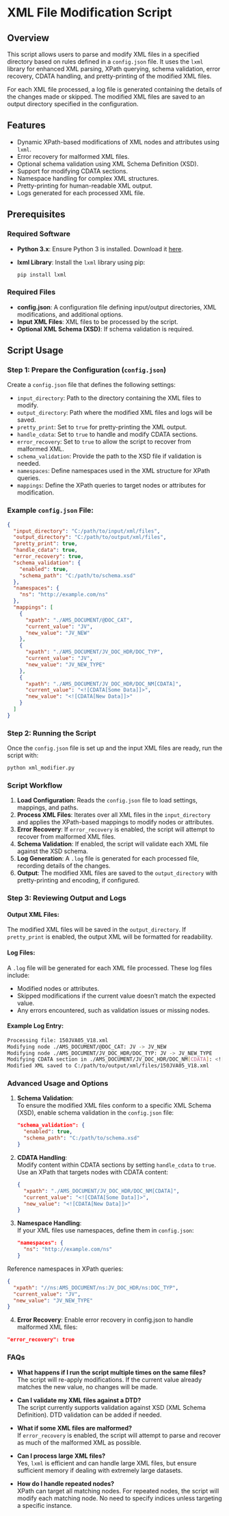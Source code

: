 # XML File Modification Script

## Overview

This script allows users to parse and modify XML files in a specified directory based on rules defined in a `config.json` file. It uses the `lxml` library for enhanced XML parsing, XPath querying, schema validation, error recovery, CDATA handling, and pretty-printing of the modified XML files.

For each XML file processed, a log file is generated containing the details of the changes made or skipped. The modified XML files are saved to an output directory specified in the configuration.

## Features

- Dynamic XPath-based modifications of XML nodes and attributes using `lxml`.
- Error recovery for malformed XML files.
- Optional schema validation using XML Schema Definition (XSD).
- Support for modifying CDATA sections.
- Namespace handling for complex XML structures.
- Pretty-printing for human-readable XML output.
- Logs generated for each processed XML file.

## Prerequisites

### Required Software

- **Python 3.x**: Ensure Python 3 is installed. Download it [here](https://www.python.org/downloads/).
- **lxml Library**: Install the `lxml` library using pip:

  ```bash
  pip install lxml
### Required Files

- **config.json**: A configuration file defining input/output directories, XML modifications, and additional options.
- **Input XML Files**: XML files to be processed by the script.
- **Optional XML Schema (XSD)**: If schema validation is required.

## Script Usage

### Step 1: Prepare the Configuration (`config.json`)

Create a `config.json` file that defines the following settings:

- `input_directory`: Path to the directory containing the XML files to modify.
- `output_directory`: Path where the modified XML files and logs will be saved.
- `pretty_print`: Set to `true` for pretty-printing the XML output.
- `handle_cdata`: Set to `true` to handle and modify CDATA sections.
- `error_recovery`: Set to `true` to allow the script to recover from malformed XML.
- `schema_validation`: Provide the path to the XSD file if validation is needed.
- `namespaces`: Define namespaces used in the XML structure for XPath queries.
- `mappings`: Define the XPath queries to target nodes or attributes for modification.

### Example `config.json` File:
```json
{
  "input_directory": "C:/path/to/input/xml/files",
  "output_directory": "C:/path/to/output/xml/files",
  "pretty_print": true,
  "handle_cdata": true,
  "error_recovery": true,
  "schema_validation": {
    "enabled": true,
    "schema_path": "C:/path/to/schema.xsd"
  },
  "namespaces": {
    "ns": "http://example.com/ns"
  },
  "mappings": [
    {
      "xpath": "./AMS_DOCUMENT/@DOC_CAT",
      "current_value": "JV",
      "new_value": "JV_NEW"
    },
    {
      "xpath": "./AMS_DOCUMENT/JV_DOC_HDR/DOC_TYP",
      "current_value": "JV",
      "new_value": "JV_NEW_TYPE"
    },
    {
      "xpath": "./AMS_DOCUMENT/JV_DOC_HDR/DOC_NM[CDATA]",
      "current_value": "<![CDATA[Some Data]]>",
      "new_value": "<![CDATA[New Data]]>"
    }
  ]
}
```
### Step 2: Running the Script

Once the `config.json` file is set up and the input XML files are ready, run the script with:

```bash
python xml_modifier.py
```
### Script Workflow

1. **Load Configuration**: Reads the `config.json` file to load settings, mappings, and paths.
2. **Process XML Files**: Iterates over all XML files in the `input_directory` and applies the XPath-based mappings to modify nodes or attributes.
3. **Error Recovery**: If `error_recovery` is enabled, the script will attempt to recover from malformed XML files.
4. **Schema Validation**: If enabled, the script will validate each XML file against the XSD schema.
5. **Log Generation**: A `.log` file is generated for each processed file, recording details of the changes.
6. **Output**: The modified XML files are saved to the `output_directory` with pretty-printing and encoding, if configured.

### Step 3: Reviewing Output and Logs

#### Output XML Files:
The modified XML files will be saved in the `output_directory`. If `pretty_print` is enabled, the output XML will be formatted for readability.

#### Log Files:
A `.log` file will be generated for each XML file processed. These log files include:

- Modified nodes or attributes.
- Skipped modifications if the current value doesn’t match the expected value.
- Any errors encountered, such as validation issues or missing nodes.

#### Example Log Entry:

```bash
Processing file: 150JVA05_V18.xml
Modifying node ./AMS_DOCUMENT/@DOC_CAT: JV -> JV_NEW
Modifying node ./AMS_DOCUMENT/JV_DOC_HDR/DOC_TYP: JV -> JV_NEW_TYPE
Modifying CDATA section in ./AMS_DOCUMENT/JV_DOC_HDR/DOC_NM[CDATA]: <![CDATA[Some Data]]> -> <![CDATA[New Data]]>
Modified XML saved to C:/path/to/output/xml/files/150JVA05_V18.xml
```
### Advanced Usage and Options

1. **Schema Validation**:  
   To ensure the modified XML files conform to a specific XML Schema (XSD), enable schema validation in the `config.json` file:
   
   ```json
   "schema_validation": {
     "enabled": true,
     "schema_path": "C:/path/to/schema.xsd"
   }
   ```
2. **CDATA Handling**:  
   Modify content within CDATA sections by setting `handle_cdata` to `true`. Use an XPath that targets nodes with CDATA content:

   ```json
   {
     "xpath": "./AMS_DOCUMENT/JV_DOC_HDR/DOC_NM[CDATA]",
     "current_value": "<![CDATA[Some Data]]>",
     "new_value": "<![CDATA[New Data]]>"
   }
   ```
3. **Namespace Handling**:  
   If your XML files use namespaces, define them in `config.json`:

   ```json
   "namespaces": {
     "ns": "http://example.com/ns"
   }
   ```
  Reference namespaces in XPath queries:
```json
{
  "xpath": "//ns:AMS_DOCUMENT/ns:JV_DOC_HDR/ns:DOC_TYP",
  "current_value": "JV",
  "new_value": "JV_NEW_TYPE"
}
```
4. **Error Recovery**:
Enable error recovery in config.json to handle malformed XML files:
```json
"error_recovery": true
```
### FAQs

- **What happens if I run the script multiple times on the same files?**  
  The script will re-apply modifications. If the current value already matches the new value, no changes will be made.

- **Can I validate my XML files against a DTD?**  
  The script currently supports validation against XSD (XML Schema Definition). DTD validation can be added if needed.

- **What if some XML files are malformed?**  
  If `error_recovery` is enabled, the script will attempt to parse and recover as much of the malformed XML as possible.

- **Can I process large XML files?**  
  Yes, `lxml` is efficient and can handle large XML files, but ensure sufficient memory if dealing with extremely large datasets.

- **How do I handle repeated nodes?**  
  XPath can target all matching nodes. For repeated nodes, the script will modify each matching node. No need to specify indices unless targeting a specific instance.

